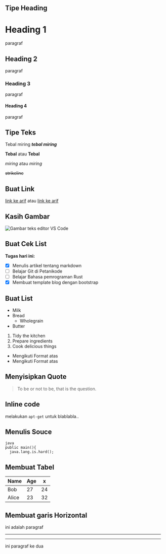## Tipe Heading
# Heading 1
paragraf
## Heading 2
paragraf
### Heading 3
paragraf
#### Heading 4
paragraf

## Tipe Teks

Tebal miring 	***tebal miring***

**Tebal** atau __Tebal__

*miring* atau _miring_

~~strikeline~~

## Buat Link
[link ke arif](https://www.arif.com/) atau
[link ke arif](https://www.arif.com/ "Pergi ke arif.com")

## Kasih Gambar
![Gambar teks editor VS Code](https://www.petanikode.com/img/markdown/markdown-vscode.png)
## Buat Cek List
**Tugas hari ini:**

- [x] Menulis artikel tentang markdown
- [ ] Belajar Git di Petanikode
- [ ] Belajar Bahasa pemrograman Rust
- [x] Membuat template blog dengan bootstrap
## Buat List
* Milk
* Bread
    * Wholegrain
* Butter


1. Tidy the kitchen
2. Prepare ingredients
3. Cook delicious things
- Mengikuti Format atas
- Mengikuti Format atas
## Menyisipkan Quote
> To be or not to be, that is the question.

## Inline code
melakukan `apt-get` untuk blablabla..
## Menulis Souce
```
java
public main(){
  java.lang.is.hard();

```
## Membuat Tabel
| Name  | Age | x |
| ----- | --- | ---- |
| Bob   | 27  | 24
| Alice | 23  | 32
## Membuat garis Horizontal
ini adalah paragraf

---
___

ini paragraf ke dua
